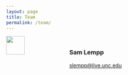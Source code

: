 ```yaml
---
layout: page
title: Team
permalink: /team/
---
```

<div style="width: 100%; display: table;">
  <div style="display: table-row;height: 50px;">
    <div style="width:30%; display:table-cell;">
      <img style="height:50px" src="{{ site.baseurl }}/images/sam_lempp.jpg">
    </div>
    <div style="width:70%;display:table-cell;padding-left:20px">
      <h3>
        Sam Lempp
      </h3>
      <a href = "mailto: slempp@live.unc.edu">slempp@live.unc.edu</a>
    </div>
  </div>
</div>
